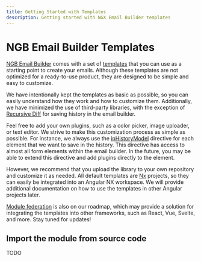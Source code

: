 ```yaml
---
title: Getting Started with Templates
description: Getting started with NGX Email Builder templates
---
```


# NGB Email Builder Templates

[NGB Email Builder](https://ngb.email) comes with a set of [templates](README.md) that you can use as a starting point to create your emails. Although these templates are not optimized for a ready-to-use product, they are designed to be simple and easy to customize.

We have intentionally kept the templates as basic as possible, so you can easily understand how they work and how to customize them. Additionally, we have minimized the use of third-party libraries, with the exception of [Recursive Diff](https://www.npmjs.com/package/recursive-diff) for saving history in the email builder.

Feel free to add your own plugins, such as a color picker, image uploader, or text editor. We strive to make this customization process as simple as possible. For instance, we always use the [ipHistoryModel](../../directives/iphistorymodeldirective.md) directive for each element that we want to save in the history. This directive has access to almost all form elements within the email builder. In the future, you may be able to extend this directive and add plugins directly to the element.

However, we recommend that you upload the library to your own repository and customize it as needed. All default templates are [Nx](https://nx.dev) projects, so they can easily be integrated into an Angular NX workspace. We will provide additional documentation on how to use the templates in other Angular projects later.

[Module federation](https://www.angulararchitects.io/en/aktuelles/the-microfrontend-revolution-part-2-module-federation-with-angular/) is also on our roadmap, which may provide a solution for integrating the templates into other frameworks, such as React, Vue, Svelte, and more. Stay tuned for updates!

## Import the module from source code

TODO
